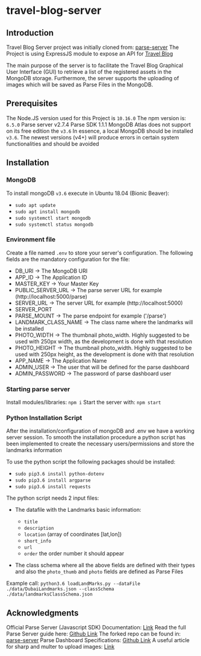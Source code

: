 # travel-blog-server

## Introduction

Travel Blog Server project was initially cloned from: [parse-server](https://github.com/ParsePlatform/parse-server)
The Project is using ExpressJS module to expose an API for [Travel Blog](https://github.com/agtzdimi/travel-blog)

The main purpose of the server is to facilitate the Travel Blog Graphical User Interface (GUI) to retrieve a list of the
registered assets in the MongoDB storage. Furthermore, the server supports the uploading of images which will be saved as
Parse Files in the MongoDB.

## Prerequisites

The Node.JS version used for this Project is `10.16.0`
The npm version is: `6.5.0`
Parse server v2.7.4
Parse SDK 1.1.1
MongoDB Atlas does not support on its free edition the `v3.6`
In essence, a local MongoDB should be installed `v3.6`. The newest versions (v4+) will produce errors in certain system functionalities and should be avoided

## Installation

### MongoDB

To install mongoDB `v3.6` execute in Ubuntu 18.04 (Bionic Beaver):

- `sudo apt update`
- `sudo apt install mongodb`
- `sudo systemctl start mongodb`
- `sudo systemctl status mongodb`

### Environment file

Create a file named `.env` to store your server's configuration. The following fields are the mandatory configuration for the file:

- DB_URI -> The MongoDB URI
- APP_ID -> The Application ID
- MASTER_KEY -> Your Master Key
- PUBLIC_SERVER_URL -> The parse server URL for example (http://localhost:5000/parse)
- SERVER_URL -> The server URL for example (http://localhost:5000)
- SERVER_PORT
- PARSE_MOUNT -> The parse endpoint for example ('/parse')
- LANDMARK_CLASS_NAME -> The class name where the landmarks will be installed
- PHOTO_WIDTH -> The thumbnail photo_width. Highly suggested to be used with 250px width, as the development is done with that resolution
- PHOTO_HEIGHT -> The thumbnail photo_width. Highly suggested to be used with 250px height, as the development is done with that resolution
- APP_NAME -> The Application Name
- ADMIN_USER -> The user that will be defined for the parse dashboard
- ADMIN_PASSWORD -> The password of parse dashboard user

### Starting parse server

Install modules/libraries: `npm i`
Start the server with: `npm start`

### Python Installation Script

After the installation/configuration of mongoDB and .env we have a working server session.
To smooth the installation procedure a python script has been implemented to create the necessary users/permissions and store the landmarks information

To use the python script the following packages should be installed:

- `sudo pip3.6 install python-dotenv`
- `sudo pip3.6 install argparse`
- `sudo pip3.6 install requests`

The python script needs 2 input files:

- The datafile with the Landmarks basic information:

  - `title`
  - `description`
  - `location` (array of coordinates \[lat,lon\])
  - `short_info`
  - `url`
  - `order` the order number it should appear

- The class schema where all the above fields are defined with their types and also the `photo_thumb` and `photo` fields are defined as Parse Files

Example call:
`python3.6 loadLandMarks.py --dataFile ./data/DubaiLandmarks.json --classSchema ./data/landmarksClassSchema.json`

## Acknowledgments

Official Parse Server (Javascript SDK) Documentation: [Link](https://docs.parseplatform.org/js/guide/)
Read the full Parse Server guide here: [Github Link](https://github.com/ParsePlatform/parse-server/wiki/Parse-Server-Guide)
The forked repo can be found in: [parse-server](https://github.com/ParsePlatform/parse-server)
Parse Dashboard Specifications: [Github Link](https://github.com/parse-community/parse-dashboard)
A useful article for sharp and multer to upload images: [Link](https://bezkoder.com/node-js-upload-resize-multiple-images/)
